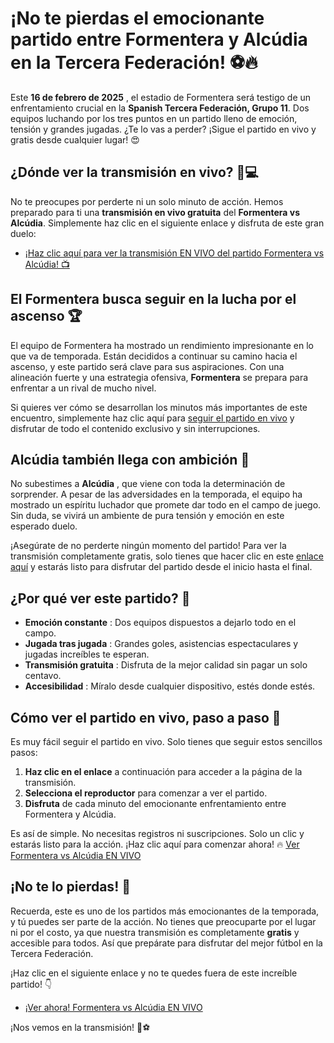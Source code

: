 # ¡No te pierdas el emocionante partido entre Formentera y Alcúdia en la Tercera Federación! ⚽️🔥

Este **16 de febrero de 2025** , el estadio de Formentera será testigo de un enfrentamiento crucial en la **Spanish Tercera Federación, Grupo 11**. Dos equipos luchando por los tres puntos en un partido lleno de emoción, tensión y grandes jugadas. ¿Te lo vas a perder? ¡Sigue el partido en vivo y gratis desde cualquier lugar! 😍

## ¿Dónde ver la transmisión en vivo? 📱💻

No te preocupes por perderte ni un solo minuto de acción. Hemos preparado para ti una **transmisión en vivo gratuita** del **Formentera vs Alcúdia**. Simplemente haz clic en el siguiente enlace y disfruta de este gran duelo:

- [¡Haz clic aquí para ver la transmisión EN VIVO del partido Formentera vs Alcúdia! 📺](https://tinyurl.com/livestreamfreeo?st=Formentera+vs+Alc%C3%BAdia&si=gh)

## El Formentera busca seguir en la lucha por el ascenso 🏆

El equipo de Formentera ha mostrado un rendimiento impresionante en lo que va de temporada. Están decididos a continuar su camino hacia el ascenso, y este partido será clave para sus aspiraciones. Con una alineación fuerte y una estrategia ofensiva, **Formentera** se prepara para enfrentar a un rival de mucho nivel.

Si quieres ver cómo se desarrollan los minutos más importantes de este encuentro, simplemente haz clic aquí para [seguir el partido en vivo](https://tinyurl.com/livestreamfreeo?st=Formentera+vs+Alc%C3%BAdia&si=gh) y disfrutar de todo el contenido exclusivo y sin interrupciones.

## Alcúdia también llega con ambición 💪

No subestimes a **Alcúdia** , que viene con toda la determinación de sorprender. A pesar de las adversidades en la temporada, el equipo ha mostrado un espíritu luchador que promete dar todo en el campo de juego. Sin duda, se vivirá un ambiente de pura tensión y emoción en este esperado duelo.

¡Asegúrate de no perderte ningún momento del partido! Para ver la transmisión completamente gratis, solo tienes que hacer clic en este [enlace aquí](https://tinyurl.com/livestreamfreeo?st=Formentera+vs+Alc%C3%BAdia&si=gh) y estarás listo para disfrutar del partido desde el inicio hasta el final.

## ¿Por qué ver este partido? 🎯

- **Emoción constante** : Dos equipos dispuestos a dejarlo todo en el campo.
- **Jugada tras jugada** : Grandes goles, asistencias espectaculares y jugadas increíbles te esperan.
- **Transmisión gratuita** : Disfruta de la mejor calidad sin pagar un solo centavo.
- **Accesibilidad** : Míralo desde cualquier dispositivo, estés donde estés.

## Cómo ver el partido en vivo, paso a paso 📲

Es muy fácil seguir el partido en vivo. Solo tienes que seguir estos sencillos pasos:

1. **Haz clic en el enlace** a continuación para acceder a la página de la transmisión.
2. **Selecciona el reproductor** para comenzar a ver el partido.
3. **Disfruta** de cada minuto del emocionante enfrentamiento entre Formentera y Alcúdia.

Es así de simple. No necesitas registros ni suscripciones. Solo un clic y estarás listo para la acción. ¡Haz clic aquí para comenzar ahora! 🔥 [Ver Formentera vs Alcúdia EN VIVO](https://tinyurl.com/livestreamfreeo?st=Formentera+vs+Alc%C3%BAdia&si=gh)

## ¡No te lo pierdas! 🎉

Recuerda, este es uno de los partidos más emocionantes de la temporada, y tú puedes ser parte de la acción. No tienes que preocuparte por el lugar ni por el costo, ya que nuestra transmisión es completamente **gratis** y accesible para todos. Así que prepárate para disfrutar del mejor fútbol en la Tercera Federación.

¡Haz clic en el siguiente enlace y no te quedes fuera de este increíble partido! 👇

- [¡Ver ahora! Formentera vs Alcúdia EN VIVO](https://tinyurl.com/livestreamfreeo?st=Formentera+vs+Alc%C3%BAdia&si=gh)

¡Nos vemos en la transmisión! 📱⚽️
